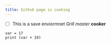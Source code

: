 ```yaml
---
title: Github page is cooking
---
```

- [ ] This is a save enviormnet 
*Grill master*
**cooker**
```pyton
var = 17
print (var + 19)
```
